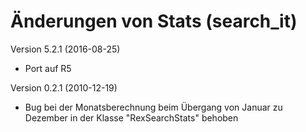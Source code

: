 Änderungen von Stats (search_it)
================================

Version 5.2.1 (2016-08-25)
  + Port auf R5

Version 0.2.1 (2010-12-19)
  + Bug bei der Monatsberechnung beim Übergang von Januar zu Dezember
    in der Klasse "RexSearchStats" behoben